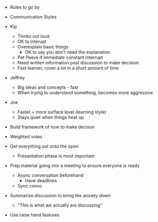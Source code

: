 - Rules to go by
- Communication Styles

- Kip
    - Thinks out loud
    - OK to interupt
    - Overexplain basic things
        - OK to say you don't need the explanation
    - Pet Peeve if immediate constant interrupt
    - Need written information post discussion to make decision
    - Fast learner, cover a lot in a short amount of time

- Jeffrey
  - Big ideas and concepts - fast
  - When trying to understand something, becomes more aggressive

- Joe
    - Faster = more surface level (learning style)
    - Stays quiet when things heat up

- Build framework of how to make decison
- Weighted votes
- Get everything out onto the open 
    - Presentation phase is most important 

- Prep material going into a meeting to ensure everyone is ready
    - Async conversation beforehand
        - Have deadlines
    - Sync convo 

- Summarize discussion to bring the anxiety down
    - "This is what we actually are discussing"

- Use raise hand features
